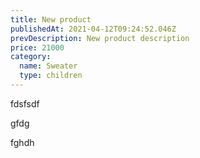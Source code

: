 ```yaml
---
title: New product
publishedAt: 2021-04-12T09:24:52.046Z
prevDescription: New product description
price: 21000
category:
  name: Sweater
  type: children
---
```

fdsfsdf

gfdg

fghdh